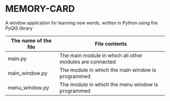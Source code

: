 # MEMORY-CARD
A window application for learning new words, written in Python using the PyQt5 library

The name of the file    |  File contents
---------------|------------
main.py      | The main module in which all other modules are connected
main_window.py| The module in which the main window is programmed
menu_window.py  | The module in which the menu window is programmed
